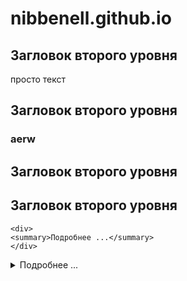 # nibbenell.github.io
## Загловок второго уровня
просто текст

## Загловок второго уровня
### aerw



## Загловок второго уровня



## Загловок второго уровня

  `<div>`    
    `<summary>Подробнее ...</summary>`      
  `</div>`  
   
   
<details>
<summary>Подробнее ...</summary>
Тут текст который вы хотим скрыть
</details>    

